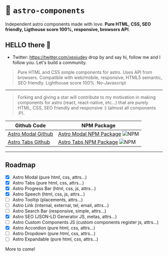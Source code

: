 # 🚀 `astro-components`

Independent astro components made with love. **Pure HTML, CSS, SEO friendly, Ligthouse score 100%, responsive, browsers API**.

## HELLO there 👋

- Twitter: <https://twitter.com/xexiudev> drop by and say hi, follow me and I follow you. Let's build a community.

> Pure HTML and CSS simple components for astro. Uses API from browsers. Compatible with web/mobile, responsive, HTML5 semantic, SEO friendly. Lighthouse score 100%. No-Javascript
---
> Forking and giving a star will contribute to my motivation in making components for astro (react, react-native, etc...) that are purely HTML, CSS, SEO friendly and responsive :) (almost all components :P).

[//]: <> (Start Table)

| Github Code | NPM Package |
| --------- | -------- |
|[Astro Modal Github](https://github.com/xexiu/astro-components/tree/master/astro-modal) | [Astro Modal NPM Package](https://www.npmjs.com/package/@xexiu/astro-modal) ![NPM](https://img.shields.io/npm/v/@xexiu/astro-modal) |
|[Astro Tabs Github](https://github.com/xexiu/astro-components/tree/master/astro-tabs) | [Astro Tabs NPM Package](https://www.npmjs.com/package/@xexiu/astro-tabs) ![NPM](https://img.shields.io/npm/v/@xexiu/astro-tabs) |

[//]: <> (End table Table)

---

## Roadmap

- [X] Astro Modal (pure html, css, attrs...)
- [X] Astro Tabs (pure html, css, attrs...)
- [X] Astro Progress Bar (html, css, js, attrs...)
- [X] Astro Speech (html, css, js, attrs...)
- [ ] Astro Tooltip (placements, attrs...)
- [ ] Astro Link (internal, external, tel, email, attrs...)
- [ ] Astro Search Bar (responsive, simple, attrs...)
- [X] Astro SEO (JSON-LD Generator JS, metas, attrs...)
- [ ] Astro Custom Components JS (custom components register js, attrs...)
- [X] Astro Accordion (pure html, css, attrs...)
- [ ] Astro Dropdown (pure html, css, attrs...)
- [ ] Astro Expandable (pure html, css, attrs...)

More to come!

